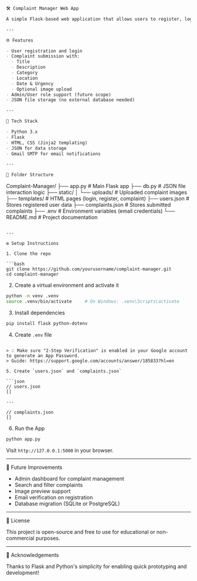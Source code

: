 

```markdown
🛠️ Complaint Manager Web App

A simple Flask-based web application that allows users to register, log in, and submit complaints with optional images. Complaints are stored in JSON files, making it lightweight and easy to run without needing a database server.

---

🌐 Features

- User registration and login
- Complaint submission with:
  - Title
  - Description
  - Category
  - Location
  - Date & Urgency
  - Optional image upload
- Admin/User role support (future scope)
- JSON file storage (no external database needed)

---

🧰 Tech Stack

- Python 3.x
- Flask
- HTML, CSS (Jinja2 templating)
- JSON for data storage
- Gmail SMTP for email notifications

---

📁 Folder Structure

```
Complaint-Manager/
├── app.py                 # Main Flask app
├── db.py                  # JSON file interaction logic
├── static/
│   └── uploads/           # Uploaded complaint images
├── templates/             # HTML pages (login, register, complaint)
├── users.json             # Stores registered user data
├── complaints.json        # Stores submitted complaints
├── .env                   # Environment variables (email credentials)
└── README.md              # Project documentation
```

---

⚙️ Setup Instructions

1. Clone the repo

```bash
git clone https://github.com/yourusername/complaint-manager.git
cd complaint-manager
```

2. Create a virtual environment and activate it

```bash
python -m venv .venv
source .venv/bin/activate     # On Windows: .venv\Scripts\activate
```

3. Install dependencies

```bash
pip install flask python-dotenv
```

4. Create `.env` file

```

> 💡 Make sure "2-Step Verification" is enabled in your Google account to generate an App Password.  
> Guide: https://support.google.com/accounts/answer/185833?hl=en

5. Create `users.json` and `complaints.json`

```json
// users.json
[]

---

// complaints.json
[]
```

6. Run the App

```bash
python app.py
```

Visit `http://127.0.0.1:5000` in your browser.

---

🚀 Future Improvements

- Admin dashboard for complaint management
- Search and filter complaints
- Image preview support
- Email verification on registration
- Database migration (SQLite or PostgreSQL)

---

📝 License

This project is open-source and free to use for educational or non-commercial purposes.

---
🙌 Acknowledgements

Thanks to Flask and Python's simplicity for enabling quick prototyping and development!
```
